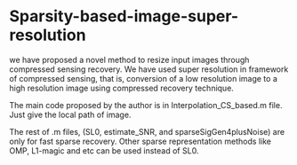 # Sparsity-based-image-super-resolution
we have proposed a novel method to resize input images through compressed sensing recovery. We have used super resolution in framework of compressed sensing, that is, conversion of a low resolution image to a high resolution image using compressed recovery technique.



The main code proposed by the author is in Interpolation_CS_based.m file. Just give the local path of image.

The rest of .m files, (SL0, estimate_SNR, and sparseSigGen4plusNoise) are only for fast sparse recovery. Other sparse representation methods like OMP, L1-magic and etc can be used instead of SL0. 
